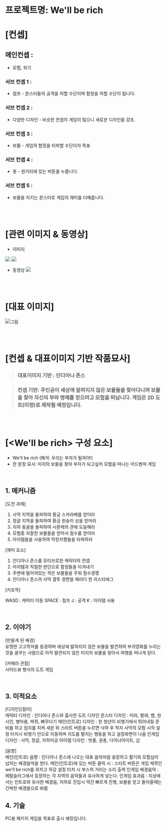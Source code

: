 # 프로젝트명: We'll be rich

# [컨셉]

## 메인컨셉 :

- 모험, 위기

### 서브 컨셉 1 :

- 점프 - 몬스터들의 공격을 피할 수단이며 함정을 피할 수단이 됩니다.

### 서브 컨셉 2 :

- 다양한 디자인 - 비슷한 컨셉의 게임이 많으니 새로운 디자인을 강조.

### 서브 컨셉 3 :

- 보물 - 게임의 함정을 타파할 수단이자 목표

### 서브 컨셉 4 :

- 총 - 원거리에 있는 버튼을 누릅니다.

### 서브 컨셉 5 :

- 보물을 지키는 몬스터로 게임의 재미를 더해줍니다.

<br><br>

# [관련 이미지 & 동영상]

- 이미지  
<img src="./img/1.jpg">
<img src="./img/2.jpg">

- 동영상
  [![](./img/3.jpg)](https://www.youtube.com/watch?v=nsFdX2nUdS8)

<br><br>

# [대표 이미지]

![그림](./img/4.jpg)

<br><br>

# [컨셉 & 대표이미지 기반 작품묘사]

> ### 대표이미지 기반 : 인디아나 존스

> ### 컨셉 기반: 주인공이 세상에 알려지지 않은 보물들을 찾아다니며 보물을 찾아 자신의 부와 명예를 얻으려고 모험을 떠납니다. 게임은 2D 도트(미정)로 제작될 예정입니다.

<br><br>

# [<We'll be rich> 구성 요소]

- We'll be rich (해석: 우리는 부자가 될꺼야!)
- 한 문장 묘사: 미지의 보물을 찾아 부자가 되고싶어 모험을 떠나는 어드벤쳐 게임



<br>

## 1. 메커니즘

[도전 과제]

1. 사막 지역을 돌파하여 황금 스카라베를 얻어라
2. 정글 지역을 돌파하여 황금 원숭이 상을 얻어라
3. 지하 동굴을 돌파하여 시환제의 관에 도달해라
4. 모험중 자잘한 보물들을 얻어서 점수를 얻어라
5. 아이템들을 사용하여 막힌지형들을 타파하라

[재미 요소]

1. 인디아나 존스를 모티브로한 캐릭터의 컨셉
2. 아이템과 적절한 판단으로 함정들을 이겨내기
3. 주변에 떨어져있는 작은 보물들을 주워 점수경쟁
4. 인디아나 존스의 사막 결투 장면을 패러디 한 이스터에그

[키조작]

WASD  : 캐릭터 이동
SPACE : 점프
J : 공격
K : 아이템 사용

<br>

## 2. 이야기

[만들게 된 배경]  
유명한 고고학자를 동경하며 세상에 밣혀지지 않은 보물을 발견하여 부귀영화를 누리는 것을 꿈꾸는 사람으로 아직 발견되지 않은 미지의 보물을 찾아서 여행을 떠나게 된다.

[카메라 관점]  
사이드뷰 형식의 도트 게임

<br>

## 3. 미적요소

[디자인][컬러]  
캐릭터 디자인 : 인디아나 존스와 흡사한 도트 디자인
몬스터 디자인 : 미라, 벌레, 뱀, 원시인, 병마용, 박쥐, 뼈무더기 
메인(인트로) 디자인 : 한 청년이 비행기에서 뛰어내릴 준비를 하고 엄지를 치켜 새운 뒤 스타트 버튼을 누르면 낙하 후 착지 사막의 모험 시작 설정 터치시 비행기 안으로 이동하며 지도를 펼치는 행동을 하고 설정화면이 나옴
인게임 디자인 : 사막, 정글, 지하미궁
아이템 디자인 : 밧줄, 권총, 다이너마이트, 삽

[음향]  
메인(인트로) 음향 : 인디아나 존스에 나오는 대표 음악처럼 웅장하고 활기와 모험심이 넘치는 배경음악을 한다.
메인(인트로)에 있는 버튼 클릭 시 : 스타트 버튼은 게임 제목인 we'll be rich를 외치고 하강 설정 터치 시 부스럭 거리는 소리 출력
인게임 배경음악 : 메탈슬러그에서 등장하는 각 지역의 음악들과 유사하게 넣는다.
인게임 효과음 : 지상에서는 인트로와 유사한 배경음, 지하로 진입시 약간 빠르게 진행, 보물을 얻고 돌아올때는 긴박한 배경을으로 바뀜
<br>

## 4. 기술

 PC용 패키지 게임을 목표로 출시 예정입니다.
